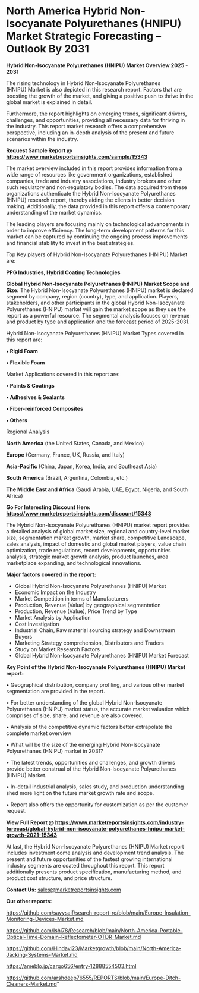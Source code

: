 # North America Hybrid Non-Isocyanate Polyurethanes (HNIPU) Market Strategic Forecasting – Outlook By 2031

<Strong> Hybrid Non-Isocyanate Polyurethanes (HNIPU) Market Overview 2025 - 2031</strong>

The rising technology in Hybrid Non-Isocyanate Polyurethanes (HNIPU) Market is also depicted in this research report. Factors that are boosting the growth of the market, and giving a positive push to thrive in the global market is explained in detail.

Furthermore, the report highlights on emerging trends, significant drivers, challenges, and opportunities, providing all necessary data for thriving in the industry. This report market research offers a comprehensive perspective, including an in-depth analysis of the present and future scenarios within the industry.

<strong>Request Sample Report @ <a href=https://www.marketreportsinsights.com/sample/15343>https://www.marketreportsinsights.com/sample/15343</a></strong>

The market overview included in this report provides information from a wide range of resources like government organizations, established companies, trade and industry associations, industry brokers and other such regulatory and non-regulatory bodies. The data acquired from these organizations authenticate the Hybrid Non-Isocyanate Polyurethanes (HNIPU) research report, thereby aiding the clients in better decision making. Additionally, the data provided in this report offers a contemporary understanding of the market dynamics.

The leading players are focusing mainly on technological advancements in order to improve efficiency. The long-term development patterns for this market can be captured by continuing the ongoing process improvements and financial stability to invest in the best strategies.

Top Key players of Hybrid Non-Isocyanate Polyurethanes (HNIPU) Market are:

<strong>PPG Industries, Hybrid Coating Technologies</strong>

<strong><b>Global Hybrid Non-Isocyanate Polyurethanes (HNIPU) Market Scope and Size:</b></strong>
The Hybrid Non-Isocyanate Polyurethanes (HNIPU) market is declared segment by company, region (country), type, and application. Players, stakeholders, and other participants in the global Hybrid Non-Isocyanate Polyurethanes (HNIPU) market will gain the market scope as they use the report as a powerful resource. The segmental analysis focuses on revenue and product by type and application and the forecast period of 2025-2031.

Hybrid Non-Isocyanate Polyurethanes (HNIPU) Market Types covered in this report are:

<strong>• Rigid Foam

• Flexible Foam</strong>

Market Applications covered in this report are:

<strong>• Paints & Coatings

• Adhesives & Sealants

• Fiber-reinforced Composites

• Others</strong> 

Regional Analysis

<strong>North America</strong> (the United States, Canada, and Mexico)

<strong>Europe</strong> (Germany, France, UK, Russia, and Italy)

<strong>Asia-Pacific</strong> (China, Japan, Korea, India, and Southeast Asia)

<strong>South America</strong> (Brazil, Argentina, Colombia, etc.)

<strong>The Middle East and Africa</strong> (Saudi Arabia, UAE, Egypt, Nigeria, and South Africa)

<strong>Go For Interesting Discount Here: <a href=https://www.marketreportsinsights.com/discount/15343>https://www.marketreportsinsights.com/discount/15343</a></strong>

The Hybrid Non-Isocyanate Polyurethanes (HNIPU) market report provides a detailed analysis of global market size, regional and country-level market size, segmentation market growth, market share, competitive Landscape, sales analysis, impact of domestic and global market players, value chain optimization, trade regulations, recent developments, opportunities analysis, strategic market growth analysis, product launches, area marketplace expanding, and technological innovations.

<strong><b>Major factors covered in the report:</b></strong>
<ul>
  <li>Global Hybrid Non-Isocyanate Polyurethanes (HNIPU) Market </li>
  <li>Economic Impact on the Industry</li>
  <li>Market Competition in terms of Manufacturers</li>
  <li>Production, Revenue (Value) by geographical segmentation</li>
  <li>Production, Revenue (Value), Price Trend by Type</li>
  <li>Market Analysis by Application</li>
  <li>Cost Investigation</li>
  <li>Industrial Chain, Raw material sourcing strategy and Downstream Buyers</li>
  <li>Marketing Strategy comprehension, Distributors and Traders</li>
  <li>Study on Market Research Factors</li>
  <li>Global Hybrid Non-Isocyanate Polyurethanes (HNIPU) Market Forecast</li>
</ul>

<strong><b>Key Point of the Hybrid Non-Isocyanate Polyurethanes (HNIPU) Market report:</b></strong>

• Geographical distribution, company profiling, and various other market segmentation are provided in the report.

• For better understanding of the global Hybrid Non-Isocyanate Polyurethanes (HNIPU) market status, the accurate market valuation which comprises of size, share, and revenue are also covered.

• Analysis of the competitive dynamic factors better extrapolate the complete market overview

• What will be the size of the emerging Hybrid Non-Isocyanate Polyurethanes (HNIPU) market in 2031?

• The latest trends, opportunities and challenges, and growth drivers provide better construal of the Hybrid Non-Isocyanate Polyurethanes (HNIPU) Market.

• In-detail industrial analysis, sales study, and production understanding shed more light on the future market growth rate and scope.

• Report also offers the opportunity for customization as per the customer request.

<strong><b>View Full Report @ <a href=https://www.marketreportsinsights.com/industry-forecast/global-hybrid-non-isocyanate-polyurethanes-hnipu-market-growth-2021-15343>https://www.marketreportsinsights.com/industry-forecast/global-hybrid-non-isocyanate-polyurethanes-hnipu-market-growth-2021-15343</a></b></strong>


At last, the Hybrid Non-Isocyanate Polyurethanes (HNIPU) Market report includes investment come analysis and development trend analysis. The present and future opportunities of the fastest growing international industry segments are coated throughout this report. This report additionally presents product specification, manufacturing method, and product cost structure, and price structure.

<strong>Contact Us:</strong>
sales@marketreportsinsights.com

<strong>Our other reports:</strong>

<a href=https://github.com/sayysaif/search-report-re/blob/main/Europe-Insulation-Monitoring-Devices-Market.md>https://github.com/sayysaif/search-report-re/blob/main/Europe-Insulation-Monitoring-Devices-Market.md</a>

<a href=https://github.com/Ishi78/Research/blob/main/North-America-Portable-Optical-Time-Domain-Reflectometer-OTDR-Market.md>https://github.com/Ishi78/Research/blob/main/North-America-Portable-Optical-Time-Domain-Reflectometer-OTDR-Market.md</a>

<a href=https://github.com/Hindavi23/Marketgrowth/blob/main/North-America-Jacking-Systems-Market.md>https://github.com/Hindavi23/Marketgrowth/blob/main/North-America-Jacking-Systems-Market.md</a>

<a href=https://ameblo.jp/cargo656/entry-12888554503.html>https://ameblo.jp/cargo656/entry-12888554503.html</a>

<a href=https://github.com/arshdeep76555/REPORTS/blob/main/Europe-Ditch-Cleaners-Market.md>https://github.com/arshdeep76555/REPORTS/blob/main/Europe-Ditch-Cleaners-Market.md</a>"
